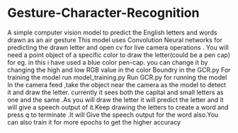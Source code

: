 # Gesture-Character-Recognition
A simple computer vision model to predict the English letters and words drawn as an air gesture 
This model uses Convolution Neural networks for predicting the drawn letter and open cv for live camera operations .
You will need a point object of a specific color to draw the letter(could be a pen cap) for eg. in this i have used a blue color pen-cap.
you can change it by changing the high and low RGB value in the color Boundry in the GCR.py
For training the model run model_training.py
Run GCR.py for running the model 
In the camera feed ,take the object near the camera as the model to detect it and draw the letter.
currently it sees both the capital and small letters as one and the same .As you will draw the letter it will predict the letter and it will give a speech output of it.Keep drawing the letters to create a word and press q to terminate .It will Give the speech output for the word also.You can also train it for more epochs to get the higher accuracy
